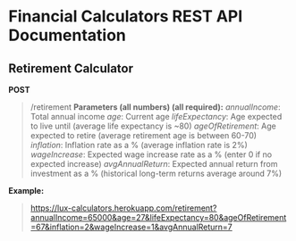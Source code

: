 # Financial Calculators REST API Documentation

## Retirement Calculator
**POST** 
> /retirement
**Parameters (all numbers) (all required):**
*annualIncome*: Total annual income
*age*: Current age
*lifeExpectancy*: Age expected to live until (average life expectancy is ~80)
*ageOfRetirement*: Age expected to retire (average retirement age is between 60-70)
*inflation*: Inflation rate as a % (average inflation rate is 2%)
*wageIncrease*: Expected wage increase rate as a % (enter 0 if no expected increase)
*avgAnnualReturn*: Expected annual return from investment as a % (historical long-term returns average around 7%)

**Example:**
> https://lux-calculators.herokuapp.com/retirement?annualIncome=65000&age=27&lifeExpectancy=80&ageOfRetirement=67&inflation=2&wageIncrease=1&avgAnnualReturn=7
